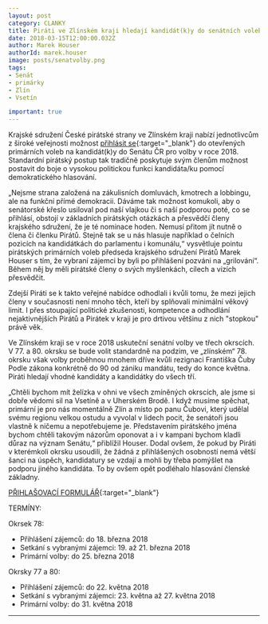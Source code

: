 ```yaml
---
layout: post
category: CLANKY
title: Piráti ve Zlínském kraji hledají kandidát(k)y do senátních voleb
date: 2018-03-15T12:00:00.032Z
author: Marek Houser
authorId: marek.houser
image: posts/senatvolby.png
tags: 
- Senát
- primárky
- Zlín
- Vsetín

important: true
---
```

Krajské sdružení České pirátské strany ve Zlínském kraji nabízí jednotlivcům z široké veřejnosti možnost [přihlásit se](https://goo.gl/forms/JE57TCvuOMyCTkXB3){:target="_blank"} do otevřených primárních voleb na kandidát(k)y do Senátu ČR pro volby v roce 2018. Standardní pirátský postup tak tradičně poskytuje svým členům možnost postavit do boje o vysokou politickou funkci kandidáta/ku pomocí demokratického hlasování.

„Nejsme strana založená na zákulisních domluvách, kmotrech a lobbingu, ale na funkční přímé demokracii. Dáváme tak možnost komukoli, aby o senátorské křeslo usiloval pod naší vlajkou či s naší podporou poté, co se přihlásí, obstojí v základních pirátských otázkách a přesvědčí členy krajského sdružení, že je té nominace hoden. Nemusí přitom jít nutně o člena či členku Pirátů. Stejně tak se u nás hlasuje například o čelních pozicích na kandidátkách do parlamentu i komunálu,“ vysvětluje pointu pirátských primárních voleb předseda krajského sdružení Pirátů Marek Houser s tím, že vybraní zájemci by byli po přihlášení pozváni na „grilování“. Během něj by měli pirátské členy o svých myšlenkách, cílech a vizích přesvědčit.

Zdejší Piráti se k takto veřejné nabídce odhodlali i kvůli tomu, že mezi jejich členy v současnosti není mnoho těch, kteří by splňovali minimální věkový limit. I přes stoupající politické zkušenosti, kompetence a odhodlání nejaktivnějších Pirátů a Pirátek v kraji je pro drtivou většinu z nich "stopkou" právě věk.

Ve Zlínském kraji se v roce 2018 uskuteční senátní volby ve třech okrscích. V 77. a 80. okrsku se bude volit standardně na podzim, ve „zlínském“ 78. okrsku však volby proběhnou mnohem dříve kvůli rezignaci Františka Čuby Podle zákona konkrétně do 90 od zániku mandátu, tedy do konce května. Piráti hledají vhodné kandidáty a kandidátky do všech tří.

„Chtěli bychom mít želízka v ohni ve všech zmíněných okrscích, ale jsme si dobře vědomi sil na Vsetíně a v Uherském Brodě. I když musíme spěchat, primární je pro nás momentálně Zlín a místo po panu Čubovi, který udělal svému regionu velkou ostudu a vyvolal v lidech pocit, že senátoři jsou vlastně k ničemu a nepotřebujeme je. Představením pirátského jména bychom chtěli takovým názorům oponovat a i v kampani bychom kladli důraz na význam Senátu,“ přiblížil Houser. Dodal ovšem, že pokud by Piráti v kterémkoli okrsku usoudili, že žádná z přihlášených osobností nemá větší šanci na úspěch, kandidatury se vzdají a mohli by třeba pomýšlet na podporu jiného kandidáta. To by ovšem opět podléhalo hlasování členské základny.

[PŘIHLAŠOVACÍ FORMULÁŘ](https://goo.gl/forms/JE57TCvuOMyCTkXB3){:target="_blank"}

TERMÍNY:

Okrsek 78:

- Přihlášení zájemců: do 18. března 2018
- Setkání s vybranými zájemci: 19. až 21. března 2018
- Primární volby: do 25. března 2018

Okrsky 77 a 80:

- Přihlášení zájemců: do 22. května 2018
- Setkání s vybranými zájemci: 23. května až 27. května 2018
- Primární volby: do 31. května 2018

- - -
